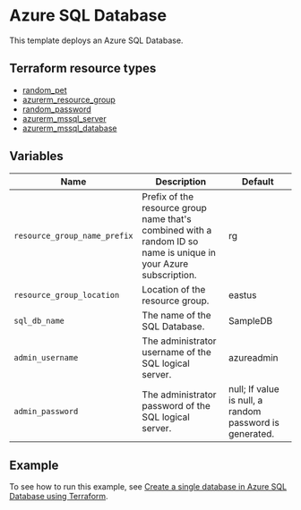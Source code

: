 # Azure SQL Database

This template deploys an Azure SQL Database.

## Terraform resource types

- [random_pet](https://registry.terraform.io/providers/hashicorp/random/latest/docs/resources/pet)
- [azurerm_resource_group](https://registry.terraform.io/providers/hashicorp/azurerm/latest/docs/resources/resource_group)
- [random_password](https://registry.terraform.io/providers/hashicorp/random/latest/docs/resources/password)
- [azurerm_mssql_server](https://registry.terraform.io/providers/hashicorp/azurerm/latest/docs/resources/mssql_server)
- [azurerm_mssql_database](https://registry.terraform.io/providers/hashicorp/azurerm/latest/docs/resources/mssql_database)

## Variables

| Name | Description | Default |
|-|-|-|
| `resource_group_name_prefix` | Prefix of the resource group name that's combined with a random ID so name is unique in your Azure subscription. | rg |
| `resource_group_location` | Location of the resource group. | eastus |
| `sql_db_name` | The name of the SQL Database. | SampleDB |
| `admin_username` | The administrator username of the SQL logical server. | azureadmin |
| `admin_password` | The administrator password of the SQL logical server. | null; If value is null, a random password is generated. |

## Example

To see how to run this example, see [Create a single database in Azure SQL Database using Terraform](https://learn.microsoft.com/azure/azure-sql/database/single-database-create-terraform-quickstart).
